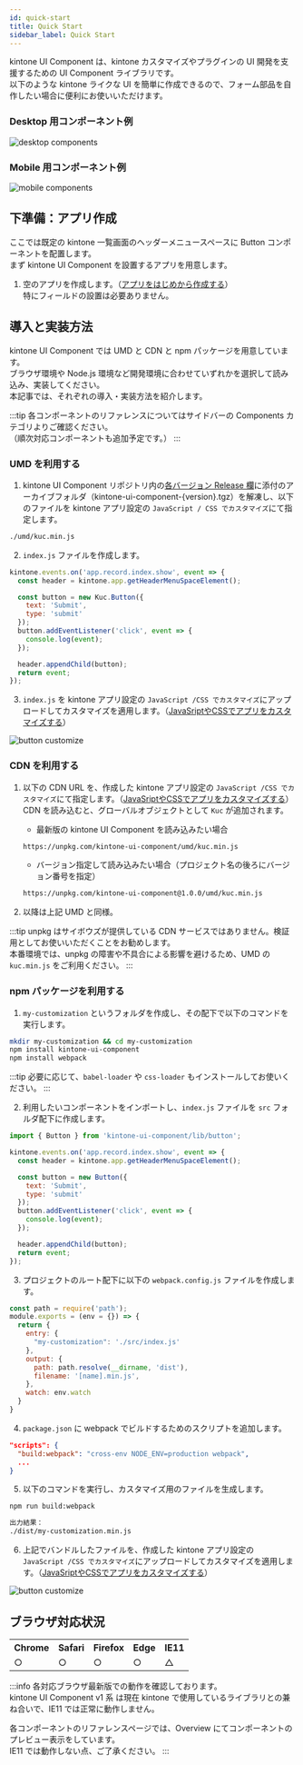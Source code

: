 ```yaml
---
id: quick-start
title: Quick Start
sidebar_label: Quick Start
---
```


kintone UI Component は、kintone カスタマイズやプラグインの UI 開発を支援するための UI Component ライブラリです。<br/>
以下のような kintone ライクな UI を簡単に作成できるので、フォーム部品を自作したい場合に便利にお使いいただけます。

### Desktop 用コンポーネント例

![desktop components](/img/desktop_components.png)

### Mobile 用コンポーネント例

![mobile components](/img/mobile_components.png)

## 下準備：アプリ作成

ここでは既定の kintone 一覧画面のヘッダーメニュースペースに Button コンポーネントを配置します。<br/>
まず kintone UI Component を設置するアプリを用意します。

1. 空のアプリを作成します。（[アプリをはじめから作成する](https://jp.cybozu.help/k/ja/user/create_app/tutorial.html)）<br/>
特にフィールドの設置は必要ありません。

## 導入と実装方法

kintone UI Component では UMD と CDN と npm パッケージを用意しています。<br/>
ブラウザ環境や Node.js 環境など開発環境に合わせていずれかを選択して読み込み、実装してください。<br/>
本記事では、それぞれの導入・実装方法を紹介します。

:::tip
各コンポーネントのリファレンスについてはサイドバーの Components カテゴリよりご確認ください。<br/>
（順次対応コンポーネントも追加予定です。）
:::

### UMD を利用する

1. kintone UI Component リポジトリ内の[各バージョン Release 欄](https://github.com/kintone-labs/kintone-ui-component/releases)に添付のアーカイブフォルダ（kintone-ui-component-{version}.tgz）を解凍し、以下のファイルを kintone アプリ設定の `JavaScript / CSS でカスタマイズ`にて指定します。

```bash
./umd/kuc.min.js
```

2. `index.js` ファイルを作成します。

```js
kintone.events.on('app.record.index.show', event => {
  const header = kintone.app.getHeaderMenuSpaceElement();

  const button = new Kuc.Button({
    text: 'Submit',
    type: 'submit'
  });
  button.addEventListener('click', event => {
    console.log(event);
  });

  header.appendChild(button);
  return event;
});
```

3. `index.js` を kintone アプリ設定の `JavaScript /CSS でカスタマイズ`にアップロードしてカスタマイズを適用します。（[JavaSriptやCSSでアプリをカスタマイズする](https://jp.cybozu.help/k/ja/user/app_settings/js_customize.html)）

![button customize](/img/button_customize.png)

### CDN を利用する

1. 以下の CDN URL を、作成した kintone アプリ設定の `JavaScript /CSS でカスタマイズ`にて指定します。（[JavaSriptやCSSでアプリをカスタマイズする](https://get.kintone.help/k/ja/user/app_settings/js_customize.html)）<br/>
CDN を読み込むと、グローバルオブジェクトとして `Kuc` が追加されます。

   - 最新版の kintone UI Component を読み込みたい場合
    ```bash
    https://unpkg.com/kintone-ui-component/umd/kuc.min.js
    ```

   - バージョン指定して読み込みたい場合（プロジェクト名の後ろにバージョン番号を指定）
    ```bash
    https://unpkg.com/kintone-ui-component@1.0.0/umd/kuc.min.js
    ```

2. 以降は上記 UMD と同様。

:::tip
unpkg はサイボウズが提供している CDN サービスではありません。検証用としてお使いいただくことをお勧めします。<br/>
本番環境では、unpkg の障害や不具合による影響を避けるため、UMD の `kuc.min.js` をご利用ください。
:::

### npm パッケージを利用する

1. `my-customization` というフォルダを作成し、その配下で以下のコマンドを実行します。

```bash
mkdir my-customization && cd my-customization
npm install kintone-ui-component
npm install webpack
```

:::tip
必要に応じて、`babel-loader` や `css-loader` もインストールしてお使いください。
:::

2. 利用したいコンポーネントをインポートし、`index.js` ファイルを `src` フォルダ配下に作成します。

```js
import { Button } from 'kintone-ui-component/lib/button';

kintone.events.on('app.record.index.show', event => {
  const header = kintone.app.getHeaderMenuSpaceElement();

  const button = new Button({
    text: 'Submit',
    type: 'submit'
  });
  button.addEventListener('click', event => {
    console.log(event);
  });

  header.appendChild(button);
  return event;
});
```
3. プロジェクトのルート配下に以下の `webpack.config.js` ファイルを作成します。

```js
const path = require('path');
module.exports = (env = {}) => {
  return {
    entry: {
      "my-customization": './src/index.js'
    },
    output: {
      path: path.resolve(__dirname, 'dist'),
      filename: '[name].min.js',
    },
    watch: env.watch
  }
}
```

4. `package.json` に webpack でビルドするためのスクリプトを追加します。

```json
"scripts": {
  "build:webpack": "cross-env NODE_ENV=production webpack",
  ...
}
```

5. 以下のコマンドを実行し、カスタマイズ用のファイルを生成します。

```bash
npm run build:webpack
```

```bash
出力結果：
./dist/my-customization.min.js
```

6. 上記でバンドルしたファイルを、作成した kintone アプリ設定の `JavaScript /CSS でカスタマイズ`にアップロードしてカスタマイズを適用します。（[JavaSriptやCSSでアプリをカスタマイズする](https://jp.cybozu.help/k/ja/user/app_settings/js_customize.html)）

![button customize](/img/button_customize.png)

## ブラウザ対応状況

<table>
  <tbody>
    <tr>
      <th>Chrome</th>
      <th>Safari</th>
      <th>Firefox</th>
      <th>Edge</th>
      <th>IE11</th>
    </tr>
    <tr>
      <td>○</td>
      <td>○</td>
      <td>○</td>
      <td>○</td>
      <td>△</td>
    </tr>
  </tbody>
</table>

:::info
各対応ブラウザ最新版での動作を確認しております。<br/>
kintone UI Component v1 系 は現在 kintone で使用しているライブラリとの兼ね合いで、IE11 では正常に動作しません。

各コンポーネントのリファレンスページでは、Overview にてコンポーネントのプレビュー表示をしています。<br/>
IE11 では動作しない点、ご了承ください。
:::
